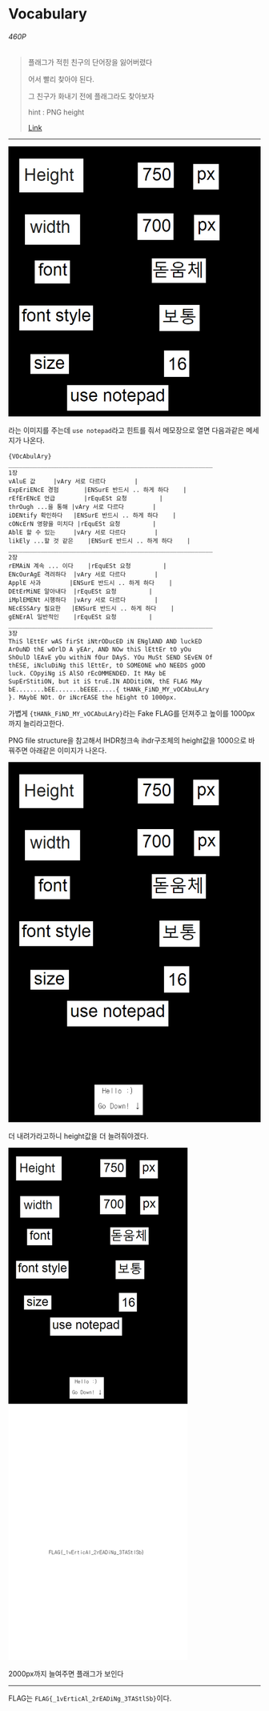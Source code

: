 # Vocabulary

###### 460P

>플래그가 적힌 친구의 단어장을 잃어버렸다 
>
>어서 빨리 찾아야 된다.
>
>그 친구가 화내기 전에 플래그라도 찾아보자
>
>hint : PNG height
>
>[Link](https://drive.google.com/uc?export=download&id=1sWBQKhFXDzjSiVrwnihE8boFVB5y_0tc)

-----------------

![원래이미지가 md에서 읽히도록 수정](img/voc_origin.png)

라는 이미지를 주는데 `use notepad`라고 힌트를 줘서 메모장으로 열면 다음과같은 메세지가 나온다.

```
{VOcAbulAry}
_________________________________________________________
1장
vAluE 값		|vAry 서로 다르다		|
ExpEriENcE 경험		|ENSurE	반드시 .. 하게 하다	|
rEfErENcE 언급		|rEquESt 요청			|
thrOugh ...을 통해	|vAry 서로 다르다		|
iDENtify 확인하다	|ENSurE	반드시 .. 하게 하다	|
cONcErN 영향을 미치다	|rEquESt 요청			|
AblE 할 수 있는		|vAry 서로 다르다		|
likEly ...할 것 같은	|ENSurE	반드시 .. 하게 하다	|
_________________________________________________________
2장
rEMAiN 계속 ... 이다	|rEquESt 요청			|
ENcOurAgE 격려하다	|vAry 서로 다르다		|
ApplE 사과		|ENSurE	반드시 .. 하게 하다	|
DEtErMiNE 알아내다	|rEquESt 요청			|
iMplEMENt 시행하다	|vAry 서로 다르다		|
NEcESSAry 필요한	|ENSurE	반드시 .. 하게 하다	|
gENErAl 일반적인	|rEquESt 요청			|
_________________________________________________________
3장
ThiS lEttEr wAS firSt iNtrODucED iN ENglAND AND luckED
ArOuND thE wOrlD A yEAr, AND NOw thiS lEttEr tO yOu 
ShOulD lEAvE yOu withiN fOur DAyS. YOu MuSt SEND SEvEN Of
thESE, iNcluDiNg thiS lEttEr, tO SOMEONE whO NEEDS gOOD
luck. COpyiNg iS AlSO rEcOMMENDED. It MAy bE 
SupErStitiON, but it iS truE.IN ADDitiON, thE FLAG MAy 
bE........bEE.......bEEEE.....{ tHANk_FiND_MY_vOCAbuLAry
}. MAybE NOt. Or iNcrEASE the hEight tO 1000px.
```

가볍게 `{tHANk_FiND_MY_vOCAbuLAry}`라는 Fake FLAG를 던져주고 높이를 1000px까지 늘리라고한다.

PNG file structure을 참고해서 IHDR청크속 ihdr구조체의 height값을 1000으로 바꿔주면 아래같은 이미지가 나온다.

![Hello Go Down이 나온 이미지](img/voc_10.png)

더 내려가라고하니 height값을 더 늘려줘야겠다.

![FLAG가 나온 이미지](img/voc_20.png)

2000px까지 늘여주면 플래그가 보인다

------------------

FLAG는 `FLAG{_1vErticAl_2rEADiNg_3TAStlSb}`이다.
